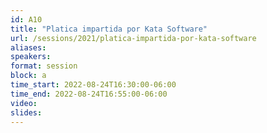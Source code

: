 ```yaml
---
id: A10
title: "Platica impartida por Kata Software"
url: /sessions/2021/platica-impartida-por-kata-software
aliases:
speakers:
format: session
block: a
time_start: 2022-08-24T16:30:00-06:00
time_end: 2022-08-24T16:55:00-06:00
video: 
slides: 
---
```

